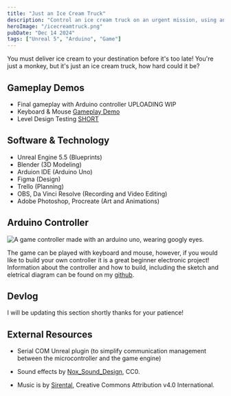 ```yaml
---
title: "Just an Ice Cream Truck"
description: "Control an ice cream truck on an urgent mission, using an arduino board as an external controller. Built using Arduino Uno, Blender, and Unreal Engine 5."
heroImage: "/icecreamtruck.png"
pubDate: "Dec 14 2024"
tags: ["Unreal 5", "Arduino", "Game"]
---
```


You must deliver ice cream to your destination before it's too late! You're just a monkey, but it's just an ice cream truck, how hard could it be?

## Gameplay Demos

- Final gameplay with Arduino controller UPLOADING WIP
- Keyboard & Mouse [Gameplay Demo](https://youtu.be/Zl43jH7CGN8?si=a84laTaDrW_uu66t)
- Level Design Testing [SHORT](https://www.youtube.com/shorts/Zvw_w7rCciU)

## Software & Technology

- Unreal Engine 5.5 (Blueprints)
- Blender (3D Modeling)
- Arduion IDE (Arduino Uno)
- Figma (Design)
- Trello (Planning)
- OBS, Da Vinci Resolve (Recording and Video Editing)
- Adobe Photoshop, Procreate (Art and Animations)

## Arduino Controller

![A game controller made with an arduino uno, wearing googly eyes.](/arlan.jpeg)

The game can be played with keyboard and mouse, however, if you would like to build your own controller it is a great beginner electronic project! Information about the controller and how to build, including the sketch and eletrical diagram can be found on my [github](https://github.com/Heidi-Negrete/arduino-controller-arlan).

## Devlog

I will be updating this section shortly thanks for your patience!

## External Resources

- Serial COM Unreal plugin (to simplify communication management between the microcontroller and the game engine)

- Sound effects by [Nox_Sound_Design](https://nox-sound-design.itch.io/essentials-series-sfx-nox-sound), CC0.

- Music is by [Sirental](https://sirental.itch.io/farming-game-music), Creative Commons Attribution v4.0 International.
